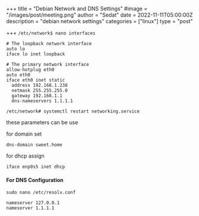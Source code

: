 +++
title = "Debian Network and DNS Settings"
#image = "/images/post/meeting.png"
author = "Sedat"
date = 2022-11-11T05:00:00Z
description = "debian network settings"
categories = ["linux"]
type = "post"

+++
`/etc/network$ nano interfaces`

```
# The loopback network interface
auto lo
iface lo inet loopback

# The primary network interface
allow-hotplug eth0
auto eth0
iface eth0 inet static
  address 192.168.1.238
  netmask 255.255.255.0
  gateway 192.168.1.1
  dns-nameservers 1.1.1.1
```

`/etc/network# systemctl restart networking.service`


these parameters can be use


for domain set

 `dns-domain sweet.home`

for dhcp assign

 `iface enp0s5 inet dhcp`


#### For DNS Configuration

 `sudo nano /etc/resolv.conf`

```
nameserver 127.0.0.1
nameserver 1.1.1.1
```